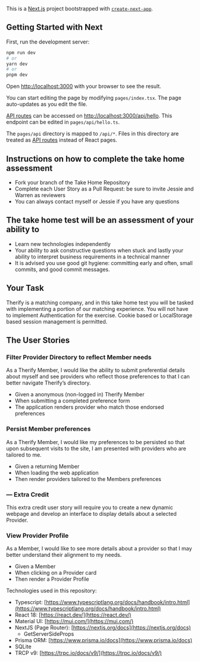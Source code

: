 This is a [Next.js](https://nextjs.org/) project bootstrapped with [`create-next-app`](https://github.com/vercel/next.js/tree/canary/packages/create-next-app).

## Getting Started with Next

First, run the development server:

```bash
npm run dev
# or
yarn dev
# or
pnpm dev
```

Open [http://localhost:3000](http://localhost:3000) with your browser to see the result.

You can start editing the page by modifying `pages/index.tsx`. The page auto-updates as you edit the file.

[API routes](https://nextjs.org/docs/api-routes/introduction) can be accessed on [http://localhost:3000/api/hello](http://localhost:3000/api/hello). This endpoint can be edited in `pages/api/hello.ts`.

The `pages/api` directory is mapped to `/api/*`. Files in this directory are treated as [API routes](https://nextjs.org/docs/api-routes/introduction) instead of React pages.

## Instructions on how to complete the take home assessment

- Fork your branch of the Take Home Repository
- Complete each User Story as a Pull Request: be sure to invite Jessie and Warren as reviewers
- You can always contact myself or Jessie if you have any questions

## The take home test will be an assessment of your ability to

- Learn new technologies independently
- Your ability to ask constructive questions when stuck
  and lastly your ability to interpret business requirements in a technical manner
- It is advised you use good git hygiene: committing early and often, small commits, and good commit messages.

## Your Task

Therify is a matching company, and in this take home test you will be tasked with implementing a portion of our matching experience.
You will not have to implement Authentication for the exercise. Cookie based or LocalStorage based session management is permitted.

## The User Stories

### Filter Provider Directory to reflect Member needs

As a Therify Member, I would like the ability to submit preferential details about myself and see providers who reflect those preferences to that I can better navigate Therify’s directory.

- Given a anonymous (non-logged in) Therify Member
- When submitting a completed preference form
- The application renders provider who match those endorsed preferences

### Persist Member preferences

As a Therify Member, I would like my preferences to be persisted so that upon subsequent visits to the site, I am presented with providers who are tailored to me.

- Given a returning Member
- When loading the web application
- Then render providers tailored to the Members preferences

### — Extra Credit

This extra credit user story will require you to create a new dynamic webpage and develop an interface to display details about a selected Provider.

### View Provider Profile

As a Member, I would like to see more details about a provider so that I may better understand their alignment to my needs.

- Given a Member
- When clicking on a Provider card
- Then render a Provider Profile

Technologies used in this repository:

- Typescript: [https://www.typescriptlang.org/docs/handbook/intro.html](https://www.typescriptlang.org/docs/handbook/intro.html)
- React 18: [https://react.dev/](https://react.dev/)
- Material UI: [https://mui.com/](https://mui.com/)
- NextJS (Page Router): [https://nextjs.org/docs](https://nextjs.org/docs)
  - GetServerSideProps
- Prisma ORM: [https://www.prisma.io/docs](https://www.prisma.io/docs)
- SQLite
- TRCP v9: [https://trpc.io/docs/v9/](https://trpc.io/docs/v9/)

